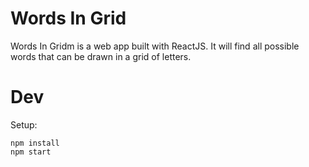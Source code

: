 # Words In Grid

Words In Gridm is a web app built with ReactJS. It will find all possible words that can be drawn in a grid of letters.

# Dev

Setup:

    npm install
    npm start

